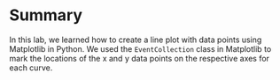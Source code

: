 # Summary

In this lab, we learned how to create a line plot with data points using Matplotlib in Python. We used the `EventCollection` class in Matplotlib to mark the locations of the x and y data points on the respective axes for each curve.
